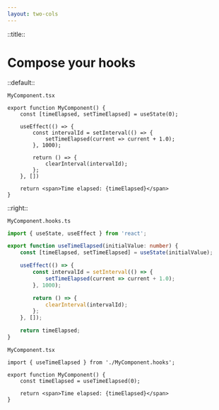 ```yaml
---
layout: two-cols
---
```


::title::

# Compose your hooks

::default::

`MyComponent.tsx`

```tsx
export function MyComponent() {
    const [timeElapsed, setTimeElapsed] = useState(0);

    useEffect(() => {
        const intervalId = setInterval(() => {
            setTimeElapsed(current => current + 1.0);
        }, 1000);

        return () => {
            clearInterval(intervalId);
        };
    }, [])

    return <span>Time elapsed: {timeElapsed}</span>
}
```

::right::

<v-click>

`MyComponent.hooks.ts`

```ts
import { useState, useEffect } from 'react';

export function useTimeElapsed(initialValue: number) {
    const [timeElapsed, setTimeElapsed] = useState(initialValue);

    useEffect(() => {
        const intervalId = setInterval(() => {
            setTimeElapsed(current => current + 1.0);
        }, 1000);

        return () => {
            clearInterval(intervalId);
        };
    }, []);

    return timeElapsed;
}

```

`MyComponent.tsx`

```tsx
import { useTimeElapsed } from './MyComponent.hooks';

export function MyComponent() {
    const timeElapsed = useTimeElapsed(0);
    
    return <span>Time elapsed: {timeElapsed}</span>
}
```

</v-click>